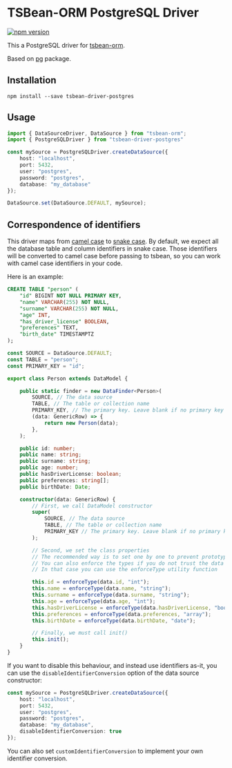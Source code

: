 # TSBean-ORM PostgreSQL Driver

[![npm version](https://badge.fury.io/js/tsbean-driver-postgres.svg)](https://badge.fury.io/js/tsbean-driver-postgres)

This a PostgreSQL driver for [tsbean-orm](https://github.com/AgustinSRG/tsbean-orm).

Based on [pg](https://www.npmjs.com/package/pg) package.

## Installation

```
npm install --save tsbean-driver-postgres
```

## Usage

```ts
import { DataSourceDriver, DataSource } from "tsbean-orm";
import { PostgreSQLDriver } from "tsbean-driver-postgres"

const mySource = PostgreSQLDriver.createDataSource({
    host: "localhost",
    port: 5432,
    user: "postgres",
    password: "postgres",
    database: "my_database"
});

DataSource.set(DataSource.DEFAULT, mySource);
```

## Correspondence of identifiers

This driver maps from [camel case](https://en.wikipedia.org/wiki/Camel_case) to [snake case](https://en.wikipedia.org/wiki/Snake_case). By default, we expect all the database table and column identifiers in snake case. Those identifiers will be converted to camel case before passing to tsbean, so you can work with camel case identifiers in your code.

Here is an example:

```sql
CREATE TABLE "person" (
    "id" BIGINT NOT NULL PRIMARY KEY,
    "name" VARCHAR(255) NOT NULL,
    "surname" VARCHAR(255) NOT NULL,
    "age" INT,
    "has_driver_license" BOOLEAN,
    "preferences" TEXT,
    "birth_date" TIMESTAMPTZ
);
```

```ts
const SOURCE = DataSource.DEFAULT;
const TABLE = "person";
const PRIMARY_KEY = "id";

export class Person extends DataModel {

    public static finder = new DataFinder<Person>(
        SOURCE, // The data source
        TABLE, // The table or collection name
        PRIMARY_KEY, // The primary key. Leave blank if no primary key
        (data: GenericRow) => {
            return new Person(data);
        },
    );

    public id: number;
    public name: string;
    public surname: string;
    public age: number;
    public hasDriverLicense: boolean;
    public preferences: string[];
    public birthDate: Date;

    constructor(data: GenericRow) {
        // First, we call DataModel constructor 
        super(
            SOURCE, // The data source
            TABLE, // The table or collection name
            PRIMARY_KEY // The primary key. Leave blank if no primary key
        );

        // Second, we set the class properties
        // The recommended way is to set one by one to prevent prototype pollution
        // You can also enforce the types if you do not trust the data source
        // In that case you can use the enforceType utility function

        this.id = enforceType(data.id, "int");
        this.name = enforceType(data.name, "string");
        this.surname = enforceType(data.surname, "string");
        this.age = enforceType(data.age, "int");
        this.hasDriverLicense = enforceType(data.hasDriverLicense, "boolean");
        this.preferences = enforceType(data.preferences, "array");
        this.birthDate = enforceType(data.birthDate, "date");

        // Finally, we must call init()
        this.init();
    }
}
```

If you want to disable this behaviour, and instead use identifiers as-it, you can use the `disableIdentifierConversion` option of the data source constructor:

```ts
const mySource = PostgreSQLDriver.createDataSource({
    host: "localhost",
    port: 5432,
    user: "postgres",
    password: "postgres",
    database: "my_database",
    disableIdentifierConversion: true
});
```

You can also set `customIdentifierConversion` to implement your own identifier conversion.
